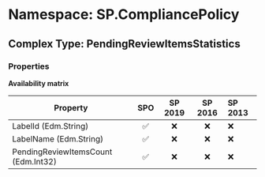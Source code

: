 # Namespace: SP.CompliancePolicy

## Complex Type: PendingReviewItemsStatistics

### Properties

**Availability matrix**

Property | SPO | SP 2019 | SP 2016 | SP 2013
----------|:---:|:-------:|:-------:|:-------
LabelId (Edm.String) | ✅ | ❌ | ❌ | ❌
LabelName (Edm.String) | ✅ | ❌ | ❌ | ❌
PendingReviewItemsCount (Edm.Int32) | ✅ | ❌ | ❌ | ❌